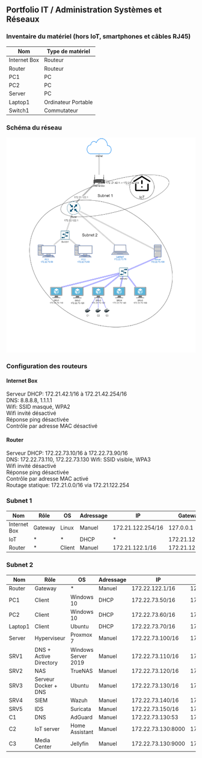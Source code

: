 ## Portfolio IT / Administration Systèmes et Réseaux

### Inventaire du matériel (hors IoT, smartphones et câbles RJ45)
|Nom	|Type de matériel	|
|---	|---	|
|Internet Box	|Routeur	|
|Router	|Routeur	|
|PC1	|PC	|
|PC2	|PC	|
|Server	|PC	|
|Laptop1	|Ordinateur Portable	|
|Switch1	|Commutateur	|

### Schéma du réseau
<img src="./Images/HomeLab_IT.png" width=800>

### Configuration des routeurs
#### Internet Box
Serveur DHCP: 172.21.42.1/16 à 172.21.42.254/16  
DNS: 8.8.8.8, 1.1.1.1  
Wifi: SSID masqué, WPA2  
Wifi invité désactivé  
Réponse ping désactivée  
Contrôle par adresse MAC désactivé  

#### Router
Serveur DHCP: 172.22.73.10/16 à 172.22.73.90/16  
DNS: 172.22.73.110, 172.22.73.130
Wifi: SSID visible, WPA3  
Wifi invité désactivé  
Réponse ping désactivée  
Contrôle par adresse MAC activé  
Routage statique: 172.21.0.0/16 via 172.21.122.254

### Subnet 1
| Nom          | Rôle   | OS     | Adressage | IP                | Gateway        |
|--------------|---------|--------|-----------|-------------------|----------------|
| Internet Box | Gateway | Linux  | Manuel    | 172.21.122.254/16 | 127.0.0.1      |
| IoT          | *       | *      | DHCP      | *                 | 172.21.122.254 |
| Router       | *       | Client | Manuel    | 172.21.122.1/16   | 172.21.122.254 |

### Subnet 2
| Nom     | Rôle                  | OS                  | Adressage | IP                 | Gateway      |
|---------|------------------------|---------------------|-----------|--------------------|--------------|
| Router  | Gateway                | *                   | Manuel    | 172.22.122.1/16    | 127.0.0.1    |
| PC1     | Client                 | Windows 10          | DHCP      | 172.22.73.50/16    | 172.22.122.1 |
| PC2     | Client                 | Windows 10          | DHCP      | 172.22.73.60/16    | 172.22.122.1 |
| Laptop1 | Client                 | Ubuntu              | DHCP      | 172.22.73.70/16    | 172.22.122.1 |
| Server  | Hyperviseur            | Proxmox 7           | Manuel    | 172.22.73.100/16   | 172.22.122.1 |
| SRV1    | DNS + Active Directory | Windows Server 2019 | Manuel    | 172.22.73.110/16   | 172.22.122.1 |
| SRV2    | NAS                    | TrueNAS             | Manuel    | 172.22.73.120/16   | 172.22.122.1 |
| SRV3    | Serveur Docker + DNS   | Ubuntu              | Manuel    | 172.22.73.130/16   | 172.22.122.1 |
| SRV4    | SIEM                   | Wazuh               | Manuel    | 172.22.73.140/16   | 172.22.122.1 |
| SRV5    | IDS                    | Suricata            | Manuel    | 172.22.73.150/16   | 172.22.122.1 |
| C1      | DNS                    | AdGuard             | Manuel    | 172.22.73.130:53   | 172.22.122.1 |
| C2      | IoT server             | Home Assistant      | Manuel    | 172.22.73.130:8000 | 172.22.122.1 |
| C3      | Media Center           | Jellyfin            | Manuel    | 172.22.73.130:9000 | 172.22.122.1 |
